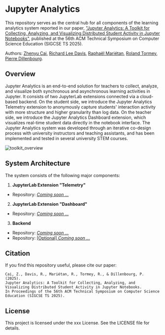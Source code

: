 # Jupyter Analytics

This repository serves as the central hub for all components of the learning analytics system reported in our paper,
["Jupyter Analytics: A Toolkit for Collecting, Analyzing, and Visualizing Distributed Student Activity in Jupyter Notebooks"](https://doi.org/10.1145/3641554.3701971), 
published at the 56th ACM Technical Symposium on Computer Science Education (SIGCSE TS 2025).

Authors: [Zhenyu Cai](https://people.epfl.ch/zhenyu.cai), [Richard Lee Davis](https://www.kth.se/profile/rldavis), [Raphaël Mariétan](https://github.com/Rmarieta), [Roland Tormey](https://people.epfl.ch/roland.tormey?lang=en), [Pierre Dillenbourg](https://people.epfl.ch/pierre.dillenbourg?lang=en).

## Overview
Jupyter Analytics is an end-to-end solution for teachers to collect, analyze, and visualize both synchronous and asynchronous learning activities in Jupyter.
It consists of two JupyterLab extensions connected via a cloud-based backend.
On the student side, we introduce the Jupyter Analytics Telemetry extension to anonymously capture students' interaction activity with more structure and higher granularity than log data.
On the teacher side, we introduce the Jupyter Analytics Dashboard extension, which visualizes real-time student data directly in the notebook interface.
The Jupyter Analytics system was developed through an iterative co-design process with university instructors and teaching assistants, and has been implemented and tested in several university STEM courses.

![toolkit_overview](https://github.com/user-attachments/assets/8c16e388-ab94-4cd7-8a1d-a5a82c1cc3b6)

## System Architecture
The system consists of the following major components:
1. **JupyterLab Extension "Telemetry"**
* Repository: [*Coming soon ...*](https://github.com/chili-epfl/jupyter-analytics/) <!-- Jupyter Analytics Telemetry -->
2. **JupyterLab Extension "Dashboard"**
* Repository: [*Coming soon ...*](https://github.com/chili-epfl/jupyter-analytics/) <!-- Jupyter Analytics Dashboard -->
3. **Backend**
* Repository: [*Coming soon ...*](https://github.com/chili-epfl/jupyter-analytics/) <!-- Jupyter Analytics Backend -->
* Repository: [[Optional] *Coming soon ...*](https://github.com/chili-epfl/jupyter-analytics/) <!-- Kubernetes Backend -->

## Citation
If you find this repository useful, please cite our paper:
```
Cai, Z., Davis, R., Mariétan, R., Tormey, R., & Dillenbourg, P. (2025).
Jupyter Analytics: A Toolkit for Collecting, Analyzing, and Visualizing Distributed Student Activity in Jupyter Notebooks.
In Proceedings of the 56th ACM Technical Symposium on Computer Science Education (SIGCSE TS 2025).
```

## License
This project is licensed under the xxx License. See the LICENSE file for details.
